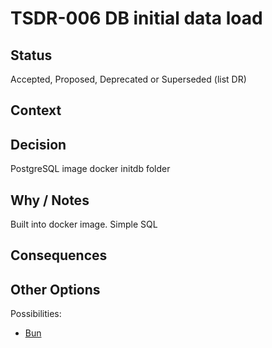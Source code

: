 # TSDR-006 DB initial data load

## Status

Accepted, Proposed, Deprecated or Superseded (list DR)

## Context



## Decision

PostgreSQL image docker initdb folder


## Why / Notes

Built into docker image. Simple SQL

## Consequences

## Other Options

Possibilities:
- [Bun](https://bun.uptrace.dev/)
